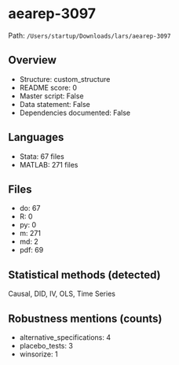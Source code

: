 # aearep-3097

Path: `/Users/startup/Downloads/lars/aearep-3097`

## Overview
- Structure: custom_structure
- README score: 0
- Master script: False
- Data statement: False
- Dependencies documented: False

## Languages
- Stata: 67 files
- MATLAB: 271 files

## Files
- do: 67
- R: 0
- py: 0
- m: 271
- md: 2
- pdf: 69

## Statistical methods (detected)
Causal, DID, IV, OLS, Time Series

## Robustness mentions (counts)
- alternative_specifications: 4
- placebo_tests: 3
- winsorize: 1